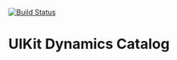 [![Build Status](https://travis-ci.org/RubyCommotion/uikit-dynamics-catalog.png?branch=master)](https://travis-ci.org/RubyCommotion/uikit-dynamics-catalog)

# UIKit Dynamics Catalog
